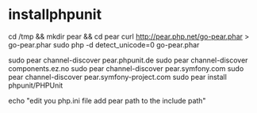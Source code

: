 installphpunit
==============


cd /tmp && mkdir pear && cd pear
curl http://pear.php.net/go-pear.phar > go-pear.phar
sudo php -d detect_unicode=0 go-pear.phar


sudo pear channel-discover pear.phpunit.de
sudo pear channel-discover components.ez.no
sudo pear channel-discover pear.symfony.com
sudo pear channel-discover pear.symfony-project.com
sudo pear install phpunit/PHPUnit


echo "edit you php.ini file add pear path to the include path"
